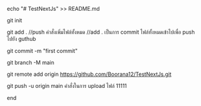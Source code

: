 echo "# TestNextJs" >> README.md

git init

git add . //push คำสั่งเพิ่มไฟล์ทั้งหมด //add . เป็นการ commit ไฟล์ทั้งหมดเข้าไปเพื่อ push ไปยัง guthub

git commit -m "first commit"

git branch -M main

git remote add origin https://github.com/Boorana12/TestNextJs.git

git push -u origin main คำสั่งในการ upload ไฟล์ 11111

end